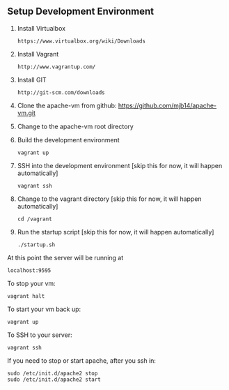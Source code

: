 Setup Development Environment
-----------------------------

1. Install Virtualbox

    ``https://www.virtualbox.org/wiki/Downloads``

1. Install Vagrant

    ``http://www.vagrantup.com/``

1. Install GIT    

    ``http://git-scm.com/downloads``
    
1. Clone the apache-vm from github:  https://github.com/mjb14/apache-vm.git

1. Change to the apache-vm root directory

1. Build the development environment

    ``vagrant up``

1. SSH into the development environment [skip this for now, it will happen automatically]

    ``vagrant ssh``

1. Change to the vagrant directory [skip this for now, it will happen automatically]

    ``cd /vagrant``

1. Run the startup script [skip this for now, it will happen automatically]

    ``./startup.sh``


At this point the server will be running at

    localhost:9595

To stop your vm:
        
    vagrant halt
    
To start your vm back up:

    vagrant up
    
To SSH to your server:

    vagrant ssh
    
If you need to stop or start apache, after you ssh in:

    sudo /etc/init.d/apache2 stop
    sudo /etc/init.d/apache2 start    
